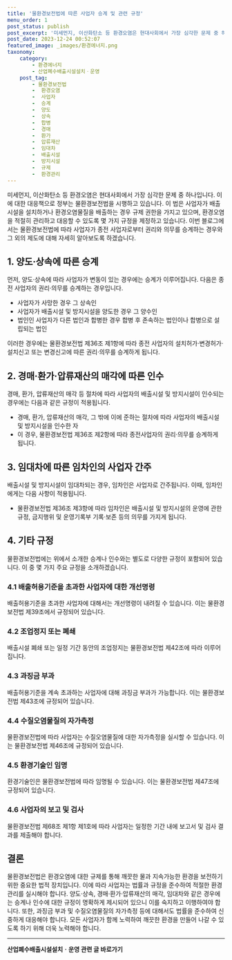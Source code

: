 ```yaml
---
title: '물환경보전법에 따른 사업자 승계 및 관련 규정'
menu_order: 1
post_status: publish
post_excerpt: '미세먼지, 이산화탄소 등 환경오염은 현대사회에서 가장 심각한 문제 중 하나입니다. 이에 대한 대응책으로 정부는 물환경보전법을 시행하고 있습니다. 이 법은 사업자가 배출시설을 설치하거나 환경오염물질을 배출하는 경우 규제 권한을 가지고 있으며, 환경오염을 적절히 관리하고 대응할 수 있도록 몇 가지 규정을 제정하고 있습니다. 이번 블로그에서는 물환경보전법에 따라 사업자가 종전 사업자로부터 권리와 의무를 승계하는 경우와 그 외의 제도에 대해 자세히 알아보도록 하겠습니다.'
post_date: 2023-12-24 00:52:07
featured_image: _images/환경에너지.png
taxonomy:
    category:
        - 환경에너지
        - 산업폐수배출시설설치ㆍ운영
    post_tag:
        - 물환경보전법
        -  환경오염
        -  사업자
        -  승계
        -  양도
        -  상속
        -  합병
        -  경매
        -  환가
        -  압류재산
        -  임대차
        -  배출시설
        -  방지시설
        -  규제
        -  환경관리
---
```




미세먼지, 이산화탄소 등 환경오염은 현대사회에서 가장 심각한 문제 중 하나입니다. 이에 대한 대응책으로 정부는 물환경보전법을 시행하고 있습니다. 이 법은 사업자가 배출시설을 설치하거나 환경오염물질을 배출하는 경우 규제 권한을 가지고 있으며, 환경오염을 적절히 관리하고 대응할 수 있도록 몇 가지 규정을 제정하고 있습니다. 이번 블로그에서는 물환경보전법에 따라 사업자가 종전 사업자로부터 권리와 의무를 승계하는 경우와 그 외의 제도에 대해 자세히 알아보도록 하겠습니다.

## 1. 양도·상속에 따른 승계

먼저, 양도·상속에 따라 사업자가 변동이 있는 경우에는 승계가 이루어집니다. 다음은 종전 사업자의 권리·의무를 승계하는 경우입니다.

- 사업자가 사망한 경우 그 상속인
- 사업자가 배출시설 및 방지시설을 양도한 경우 그 양수인
- 법인인 사업자가 다른 법인과 합병한 경우 합병 후 존속하는 법인이나 합병으로 설립되는 법인

이러한 경우에는 물환경보전법 제36조 제1항에 따라 종전 사업자의 설치허가·변경허가·설치신고 또는 변경신고에 따른 권리·의무를 승계하게 됩니다.

## 2. 경매·환가·압류재산의 매각에 따른 인수

경매, 환가, 압류재산의 매각 등 절차에 따라 사업자의 배출시설 및 방지시설이 인수되는 경우에는 다음과 같은 규정이 적용됩니다.

- 경매, 환가, 압류재산의 매각, 그 밖에 이에 준하는 절차에 따라 사업자의 배출시설 및 방지시설을 인수한 자
- 이 경우, 물환경보전법 제36조 제2항에 따라 종전사업자의 권리·의무를 승계하게 됩니다.

## 3. 임대차에 따른 임차인의 사업자 간주

배출시설 및 방지시설이 임대차되는 경우, 임차인은 사업자로 간주됩니다. 이때, 임차인에게는 다음 사항이 적용됩니다.

- 물환경보전법 제36조 제3항에 따라 임차인은 배출시설 및 방지시설의 운영에 관한 규정, 금지행위 및 운영기록부 기록·보존 등의 의무를 가지게 됩니다.

## 4. 기타 규정

물환경보전법에는 위에서 소개한 승계나 인수와는 별도로 다양한 규정이 포함되어 있습니다. 이 중 몇 가지 주요 규정을 소개하겠습니다.

### 4.1 배출허용기준을 초과한 사업자에 대한 개선명령

배출허용기준을 초과한 사업자에 대해서는 개선명령이 내려질 수 있습니다. 이는 물환경보전법 제39조에서 규정되어 있습니다.

### 4.2 조업정지 또는 폐쇄

배출시설 폐쇄 또는 일정 기간 동안의 조업정지는 물환경보전법 제42조에 따라 이루어집니다.

### 4.3 과징금 부과

배출허용기준을 계속 초과하는 사업자에 대해 과징금 부과가 가능합니다. 이는 물환경보전법 제43조에 규정되어 있습니다.

### 4.4 수질오염물질의 자가측정

물환경보전법에 따라 사업자는 수질오염물질에 대한 자가측정을 실시할 수 있습니다. 이는 물환경보전법 제46조에 규정되어 있습니다.

### 4.5 환경기술인 임명

환경기술인은 물환경보전법에 따라 임명될 수 있습니다. 이는 물환경보전법 제47조에 규정되어 있습니다.

### 4.6 사업자의 보고 및 검사

물환경보전법 제68조 제1항 제1호에 따라 사업자는 일정한 기간 내에 보고서 및 검사 결과를 제출해야 합니다.

## 결론

물환경보전법은 환경오염에 대한 규제를 통해 깨끗한 물과 지속가능한 환경을 보전하기 위한 중요한 법적 장치입니다. 이에 따라 사업자는 법률과 규정을 준수하여 적절한 환경관리를 실시해야 합니다. 양도·상속, 경매·환가·압류재산의 매각, 임대차와 같은 경우에는 승계나 인수에 대한 규정이 명확하게 제시되어 있으니 이를 숙지하고 이행하여야 합니다. 또한, 과징금 부과 및 수질오염물질의 자가측정 등에 대해서도 법률을 준수하여 신중하게 대응해야 합니다. 모든 사업자가 함께 노력하여 깨끗한 환경을 만들어 나갈 수 있도록 하기 위해 더욱 노력해야 합니다.
<!-- wp:separator -->
<hr class="wp-block-separator has-alpha-channel-opacity"/>
<!-- /wp:separator -->

<!-- wp:group {"backgroundColor":"base","layout":{"type":"constrained"}} -->
<div class="wp-block-group has-base-background-color has-background"><!-- wp:paragraph {"align":"center","fontSize":"medium"} -->
<p class="has-text-align-center has-large-font-size"><strong>산업폐수배출시설설치ㆍ운영 관련 글 바로가기</strong></p>
<!-- /wp:paragraph -->


<!-- wp:latest-posts
{"categories":[{"id":35050,"count":19,"description":"","link":"https://uknowlaw.com/category/%ec%82%b0%ec%97%85%ed%8f%90%ec%88%98%eb%b0%b0%ec%b6%9c%ec%8b%9c%ec%84%a4%ec%84%a4%ec%b9%98%e3%86%8d%ec%9a%b4%ec%98%81/","name":"산업폐수배출시설설치ㆍ운영","slug":"산업폐수배출시설설치ㆍ운영","taxonomy":"category","parent":0,"meta":[],"_links":{"self":[{"href":"https://uknowlaw.com/wp-json/wp/v2/categories/35050"}],"collection":[{"href":"https://uknowlaw.com/wp-json/wp/v2/categories"}],"about":[{"href":"https://uknowlaw.com/wp-json/wp/v2/taxonomies/category"}],"wp:post_type":[{"href":"https://uknowlaw.com/wp-json/wp/v2/posts?categories=35050"}],"curies":[{"name":"wp","href":"https://api.w.org/{rel}","templated":true}]}}],"postsToShow":100,"excerptLength":28,"postLayout":"grid","columns":2,"featuredImageAlign":"left","featuredImageSizeSlug":"large","fontSize":"small"} /--></div>
<!-- /wp:group -->